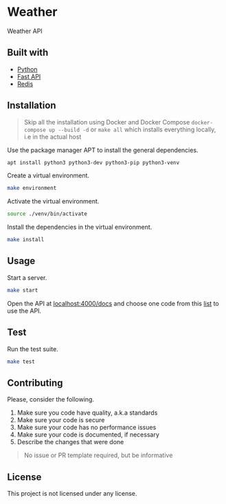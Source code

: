 # Weather

Weather API

## Built with

- [Python](https://www.python.org/)
- [Fast API](https://fastapi.tiangolo.com/)
- [Redis](https://redis.io/)

## Installation

> Skip all the installation using Docker and Docker Compose `docker-compose up --build -d` or `make all` which installs everything locally, i.e in the actual host

Use the package manager APT to install the general dependencies.

```sh
apt install python3 python3-dev python3-pip python3-venv
```

Create a virtual environment.

```sh
make environment
```

Activate the virtual environment.

```sh
source ./venv/bin/activate
```

Install the dependencies in the virtual environment.

```sh
make install
```

## Usage

Start a server.

```sh
make start
```

Open the API at [localhost:4000/docs](http://localhost:4000/docs) and choose one code from this [list](https://tgftp.nws.noaa.gov/data/observations/metar/decoded) to use the API.

## Test

Run the test suite.

```sh
make test
```

## Contributing

Please, consider the following.

1. Make sure you code have quality, a.k.a standards
2. Make sure your code is secure
3. Make sure your code has no performance issues
4. Make sure your code is documented, if necessary
5. Describe the changes that were done

> No issue or PR template required, but be informative

## License

This project is not licensed under any license.
